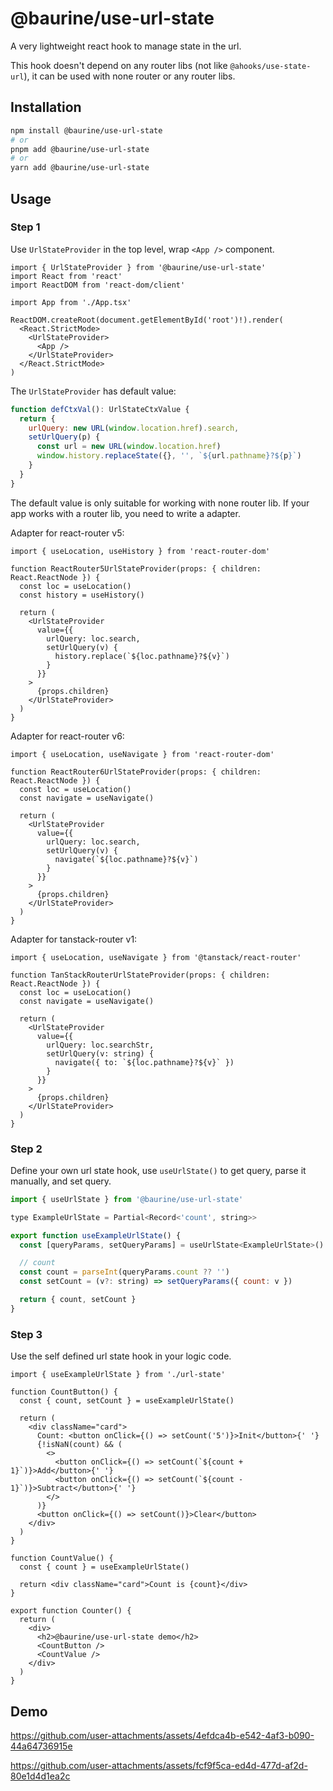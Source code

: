 # @baurine/use-url-state

A very lightweight react hook to manage state in the url.

This hook doesn't depend on any router libs (not like `@ahooks/use-state-url`), it can be used with none router or any router libs.

## Installation

```sh
npm install @baurine/use-url-state
# or
pnpm add @baurine/use-url-state
# or
yarn add @baurine/use-url-state
```

## Usage

### Step 1

Use `UrlStateProvider` in the top level, wrap `<App />` component.

```tsx
import { UrlStateProvider } from '@baurine/use-url-state'
import React from 'react'
import ReactDOM from 'react-dom/client'

import App from './App.tsx'

ReactDOM.createRoot(document.getElementById('root')!).render(
  <React.StrictMode>
    <UrlStateProvider>
      <App />
    </UrlStateProvider>
  </React.StrictMode>
)
```

The `UrlStateProvider` has default value:

```js
function defCtxVal(): UrlStateCtxValue {
  return {
    urlQuery: new URL(window.location.href).search,
    setUrlQuery(p) {
      const url = new URL(window.location.href)
      window.history.replaceState({}, '', `${url.pathname}?${p}`)
    }
  }
}
```

The default value is only suitable for working with none router lib. If your app works with a router lib, you need to write a adapter.

Adapter for react-router v5:

```tsx
import { useLocation, useHistory } from 'react-router-dom'

function ReactRouter5UrlStateProvider(props: { children: React.ReactNode }) {
  const loc = useLocation()
  const history = useHistory()

  return (
    <UrlStateProvider
      value={{
        urlQuery: loc.search,
        setUrlQuery(v) {
          history.replace(`${loc.pathname}?${v}`)
        }
      }}
    >
      {props.children}
    </UrlStateProvider>
  )
}
```

Adapter for react-router v6:

```tsx
import { useLocation, useNavigate } from 'react-router-dom'

function ReactRouter6UrlStateProvider(props: { children: React.ReactNode }) {
  const loc = useLocation()
  const navigate = useNavigate()

  return (
    <UrlStateProvider
      value={{
        urlQuery: loc.search,
        setUrlQuery(v) {
          navigate(`${loc.pathname}?${v}`)
        }
      }}
    >
      {props.children}
    </UrlStateProvider>
  )
}
```

Adapter for tanstack-router v1:

```tsx
import { useLocation, useNavigate } from '@tanstack/react-router'

function TanStackRouterUrlStateProvider(props: { children: React.ReactNode }) {
  const loc = useLocation()
  const navigate = useNavigate()

  return (
    <UrlStateProvider
      value={{
        urlQuery: loc.searchStr,
        setUrlQuery(v: string) {
          navigate({ to: `${loc.pathname}?${v}` })
        }
      }}
    >
      {props.children}
    </UrlStateProvider>
  )
}
```

### Step 2

Define your own url state hook, use `useUrlState()` to get query, parse it manually, and set query.

```js
import { useUrlState } from '@baurine/use-url-state'

type ExampleUrlState = Partial<Record<'count', string>>

export function useExampleUrlState() {
  const [queryParams, setQueryParams] = useUrlState<ExampleUrlState>()

  // count
  const count = parseInt(queryParams.count ?? '')
  const setCount = (v?: string) => setQueryParams({ count: v })

  return { count, setCount }
}
```

### Step 3

Use the self defined url state hook in your logic code.

```tsx
import { useExampleUrlState } from './url-state'

function CountButton() {
  const { count, setCount } = useExampleUrlState()

  return (
    <div className="card">
      Count: <button onClick={() => setCount('5')}>Init</button>{' '}
      {!isNaN(count) && (
        <>
          <button onClick={() => setCount(`${count + 1}`)}>Add</button>{' '}
          <button onClick={() => setCount(`${count - 1}`)}>Subtract</button>{' '}
        </>
      )}
      <button onClick={() => setCount()}>Clear</button>
    </div>
  )
}

function CountValue() {
  const { count } = useExampleUrlState()

  return <div className="card">Count is {count}</div>
}

export function Counter() {
  return (
    <div>
      <h2>@baurine/use-url-state demo</h2>
      <CountButton />
      <CountValue />
    </div>
  )
}
```

## Demo

https://github.com/user-attachments/assets/4efdca4b-e542-4af3-b090-44a64736915e

https://github.com/user-attachments/assets/fcf9f5ca-ed4d-477d-af2d-80e1d4d1ea2c
